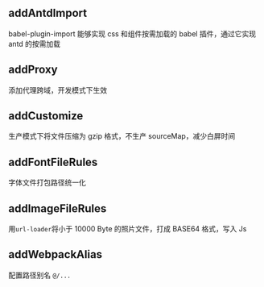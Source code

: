 ## addAntdImport

babel-plugin-import 能够实现 css 和组件按需加载的 babel 插件，通过它实现 antd 的按需加载

## addProxy

添加代理跨域，开发模式下生效

## addCustomize

生产模式下将文件压缩为 gzip 格式，不生产 sourceMap，减少白屏时间

## addFontFileRules

字体文件打包路径统一化

## addImageFileRules

用`url-loader`将小于 10000 Byte 的照片文件，打成 BASE64 格式，写入 Js

## addWebpackAlias

配置路径别名 `@/...`
